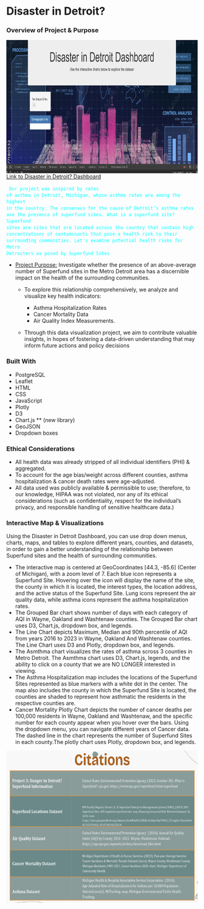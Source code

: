# Disaster in Detroit?
### Overview of Project & Purpose 

<img align="right" width="650" height="350" src="https://github.com/molleighH/Project-3/blob/main/Resources/Images/DisasterDetroit.png">

[Link to Disaster in Detroit? Dashboard](https://molleighH.github.io/Project-3/static/js/appIndex.html/)

<code style="color : aqua"> <samp>Our project was inspired by rates of asthma in Detroit, Michigan, whose asthma rates are among the highest in the country. The consensus for the cause of Detroit’s asthma rates are the presence of superfund sites. What is a superfund site? Superfund sites are sites that are located across the country that contain high concentrations of contaminants that pose a health risk to their surrounding communities. Let's examine potential health risks for Metro Detroiters as posed by Superfund Sites</samp> </code>

* <ins> Project Purpose:</ins>  Investigate whether the presence of an above-average number of Superfund sites in the Metro Detroit area has a discernible impact on the health of the surrounding communities. 
    * To explore this relationship comprehensively, we analyze and visualize key health indicators:
        * Asthma Hospitalization Rates 
        * Cancer Mortality Data 
        * Air Quality Index Measurements.

    * Through this data visualization project, we aim to contribute valuable insights, in hopes of fostering a data-driven understanding that may inform future actions and policy decisions

 ### Built With 
* PostgreSQL
* Leaflet
* HTML
* CSS
* JavaScript
* Plotly
* D3
* Chart.js ** (new library)
* GeoJSON
* Dropdown boxes

### Ethical Considerations
* All health data was already stripped of all individual identifiers (PHI) & aggregated. 
* To account for the age bias/weight across different counties, asthma hospitalization & cancer death rates were age-adjusted. 
* All data used was publicly available & permissible to use; therefore, to our knowledge, HIPAA was not violated, nor any of its ethical considerations (such as confidentiality, respect for the individual’s privacy, and responsible handling of sensitive healthcare data.)

### Interactive Map & Visualizations 
Using the Disaster in Detroit Dashboard, you can use drop down menus, charts, maps, and tables to explore different years, counties, and datasets, in order to gain a better understanding of the relationship between Superfund sites and the health of surrounding communities.
* The interactive map is centered at GeoCoordinates [44.3, -85.6] (Center of Michigan), with a zoom level of 7. Each blue icon represents a Superfund Site. Hovering over the icon will display the name of the site, the county in which it is located, the interest types, the location address, and the active status of the Superfund Site. 
Lung icons represent the air quality data, while asthma icons represent the asthma hospitalization rates.
* The Grouped Bar chart shows number of days with each category of AQI in Wayne, Oakland and Washtenaw counties. The Grouped Bar chart uses D3, Chart.js, dropdown box, and legends. 
* The Line Chart depicts Maximum, Median and 90th percentile of AQI from years 2016 to 2023 
in Wayne, Oakland And Washtenaw counties. The Line Chart uses D3 and Plotly, dropdown box, and legends.
* The Asmthma chart visualizes the rates of asthma scross 3 counties in Metro Detroit. The Asmthma chart uses D3, Chart.js, legends, and the ability to click on a county that we are NO LONGER interested in viewing.
* The Asthma Hospitalization map includes the locations of the Superfund Sites represented as blue markers with a white dot in the center. The map also includes the county in which the Superfund Site is located, the counties are shaded to represent how asthmatic the residents in the respective counties are.
* Cancer Mortality Plotly Chart depicts the number of cancer deaths per 100,000 residents in Wayne, Oakland and Washtenaw, and the specific number for each county appear when you hover over the bars. Using the dropdown menu, you can navigate different years of Cancer data. The dashed line in the chart represents the number of Superfund Sites in each county.The plotly chart uses Plotly, dropdown box, and legends.

<img align="left" width="650" height="400" src="https://github.com/molleighH/Project-3/blob/main/Resources/Images/Citations.png">
